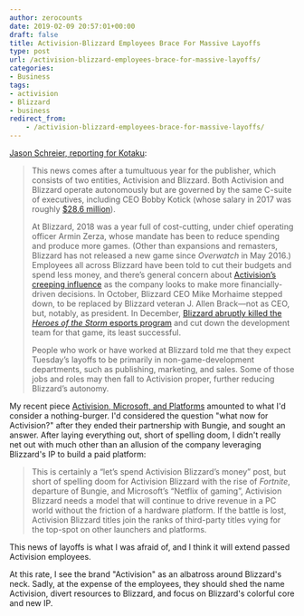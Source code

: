 ```yaml
---
author: zerocounts
date: 2019-02-09 20:57:01+00:00
draft: false
title: Activision-Blizzard Employees Brace For Massive Layoffs
type: post
url: /activision-blizzard-employees-brace-for-massive-layoffs/
categories:
- Business
tags:
- activision
- Blizzard
- business
redirect_from:
    - /activision-blizzard-employees-brace-for-massive-layoffs/
---
```


[Jason Schreier, reporting for Kotaku](https://kotaku.com/activision-blizzard-employees-brace-for-massive-layoffs-1832488999):

> This news comes after a tumultuous year for the publisher, which consists of two entities, Activision and Blizzard. Both Activision and Blizzard operate autonomously but are governed by the same C-suite of executives, including CEO Bobby Kotick (whose salary in 2017 was roughly [$28.6 million](https://kotaku.com/activisions-ceo-made-28-6-million-last-year-300-times-1825715966)).
>
> At Blizzard, 2018 was a year full of cost-cutting, under chief operating officer Armin Zerza, whose mandate has been to reduce spending and produce more games. (Other than expansions and remasters, Blizzard has not released a new game since _Overwatch_ in May 2016.) Employees all across Blizzard have been told to cut their budgets and spend less money, and there’s general concern about [Activision’s creeping influence](https://kotaku.com/with-activisions-influence-growing-blizzard-is-cutting-1831263741) as the company looks to make more financially-driven decisions. In October, Blizzard CEO Mike Morhaime stepped down, to be replaced by Blizzard veteran J. Allen Brack—not as CEO, but, notably, as president. In December, [Blizzard abruptly killed the _Heroes of the Storm_ esports program](https://kotaku.com/blizzard-abruptly-kills-heroes-of-the-storm-esports-le-1831103023) and cut down the development team for that game, its least successful.
>
> People who work or have worked at Blizzard told me that they expect Tuesday’s layoffs to be primarily in non-game-development departments, such as publishing, marketing, and sales. Some of those jobs and roles may then fall to Activision proper, further reducing Blizzard’s autonomy.

My recent piece [Activision, Microsoft, and Platforms](/2019/01/21/activision-microsoft-and-platforms/) amounted to what I'd consider a nothing-burger. I'd considered the question "what now for Activision?" after they ended their partnership with Bungie, and sought an answer. After laying everything out, short of spelling doom, I didn't really net out with much other than an allusion of the company leveraging Blizzard's IP to build a paid platform:

> This is certainly a “let’s spend Activision Blizzard’s money” post, but short of spelling doom for Activision Blizzard with the rise of _Fortnite_, departure of Bungie, and Microsoft’s “Netflix of gaming”, Activision Blizzard needs a model that will continue to drive revenue in a PC world without the friction of a hardware platform. If the battle is lost, Activision Blizzard titles join the ranks of third-party titles vying for the top-spot on other launchers and platforms.

This news of layoffs is what I was afraid of, and I think it will extend passed Activision employees.

At this rate, I see the brand "Activision" as an albatross around Blizzard's neck. Sadly, at the expense of the employees, they should shed the name Activision, divert resources to Blizzard, and focus on Blizzard's colorful core and new IP.